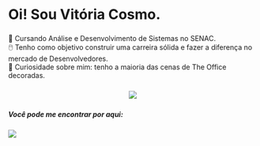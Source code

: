 <h1 align="left">Oi! Sou Vitória Cosmo.</h1>

###

<p align="left"></p>

###

<p align="left">📃 Cursando Análise e Desenvolvimento de Sistemas no SENAC.<br>🖱️ Tenho como objetivo construir uma carreira sólida e fazer a diferença no mercado de Desenvolvedores.<br>🌷 Curiosidade sobre mim: tenho a maioria das cenas de The Office decoradas.</p>

###

<div align="left">
<p align="center">
  <a href="https://skillicons.dev">
    <img src="https://skillicons.dev/icons?i=py,java,html&theme=light" />
  </a>
</div>

###

<h5 align="left">Você pode me encontrar por aqui:</h5>

###

<div align="left">
  <a href="https://www.linkedin.com/in/vitoriacosmo/" target="_blank">
    <img src="https://skillicons.dev/icons?i=linkedin&theme=light" />
  </a>
</div>

###
